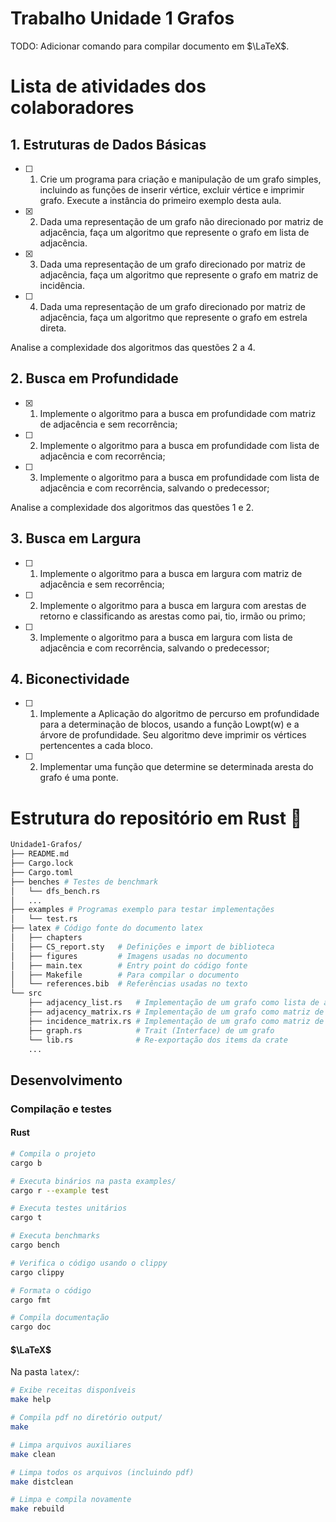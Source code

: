 # Trabalho Unidade 1 Grafos

TODO: Adicionar comando para compilar documento em $\LaTeX$.

# Lista de atividades dos colaboradores

## 1. Estruturas de Dados Básicas

- [ ] 1. Crie um programa para criação e manipulação de um grafo simples, incluindo as funções de inserir vértice, excluir vértice e imprimir grafo. Execute a instância do primeiro exemplo desta aula.
- [x] 2. Dada uma representação de um grafo não direcionado por matriz de adjacência, faça um algoritmo que represente o grafo em lista de adjacência.
- [x] 3. Dada uma representação de um grafo direcionado por matriz de adjacência, faça um algoritmo que represente o grafo em matriz de incidência.
- [ ] 4. Dada uma representação de um grafo direcionado por matriz de adjacência, faça um algoritmo que represente o grafo em estrela direta.

Analise a complexidade dos algoritmos das questões 2 a 4.

## 2. Busca em Profundidade

- [x] 1. Implemente o algoritmo para a busca em profundidade com matriz de adjacência e sem recorrência;
- [ ] 2. Implemente o algoritmo para a busca em profundidade com lista de adjacência e com recorrência;
- [ ] 3. Implemente o algoritmo para a busca em profundidade com lista de adjacência e com recorrência, salvando o predecessor;

Analise a complexidade dos algoritmos das questões 1 e 2.

## 3. Busca em Largura

- [ ] 1. Implemente o algoritmo para a busca em largura com matriz de adjacência e sem recorrência;
- [ ] 2. Implemente o algoritmo para a busca em largura com arestas de retorno e classificando as arestas como pai, tio, irmão ou primo;
- [ ] 3. Implemente o algoritmo para a busca em largura com lista de adjacência e com recorrência, salvando o predecessor;

## 4. Biconectividade

- [ ] 1. Implemente a Aplicação do algoritmo de percurso em profundidade para a determinação de blocos, usando a função Lowpt(w) e a árvore de profundidade. Seu algoritmo deve imprimir os vértices pertencentes a cada bloco.
- [ ] 2. Implementar uma função que determine se determinada aresta do grafo é uma ponte.

# Estrutura do repositório em Rust 🦀

```bash
Unidade1-Grafos/
├── README.md
├── Cargo.lock
├── Cargo.toml
├── benches # Testes de benchmark
│   └── dfs_bench.rs
│   ...
├── examples # Programas exemplo para testar implementações
│   └── test.rs
├── latex # Código fonte do documento latex
│   ├── chapters
│   ├── CS_report.sty   # Definições e import de biblioteca
│   ├── figures         # Imagens usadas no documento
│   ├── main.tex        # Entry point do código fonte
│   ├── Makefile        # Para compilar o documento
│   └── references.bib  # Referências usadas no texto
└── src
    ├── adjacency_list.rs   # Implementação de um grafo como lista de adjacência
    ├── adjacency_matrix.rs # Implementação de um grafo como matriz de adjacência
    ├── incidence_matrix.rs # Implementação de um grafo como matriz de incidência
    ├── graph.rs            # Trait (Interface) de um grafo
    └── lib.rs              # Re-exportação dos items da crate
    ...
```

## Desenvolvimento

### Compilação e testes

#### Rust

```bash
# Compila o projeto
cargo b

# Executa binários na pasta examples/
cargo r --example test

# Executa testes unitários
cargo t

# Executa benchmarks
cargo bench

# Verifica o código usando o clippy
cargo clippy

# Formata o código
cargo fmt

# Compila documentação
cargo doc
```

#### $\LaTeX$

Na pasta `latex/`:

```bash
# Exibe receitas disponíveis
make help

# Compila pdf no diretório output/
make

# Limpa arquivos auxiliares
make clean

# Limpa todos os arquivos (incluindo pdf)
make distclean

# Limpa e compila novamente
make rebuild
```
